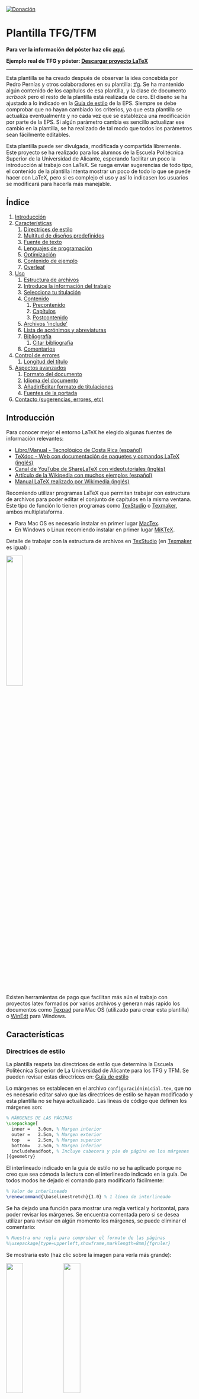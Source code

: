 [![Donación](https://img.shields.io/badge/Donate-PayPal-green.svg)](https://www.paypal.com/donate?hosted_button_id=BLP3R6VGYJB4Q)

# Plantilla TFG/TFM
**Para ver la información del póster haz clic <a href="https://github.com/jmrplens/TFG-TFM_EPS/wiki/P%C3%B3ster">aquí</a>.**

**Ejemplo real de TFG y póster:  <a href="http://jmrplens.com/GitHub_TFGTemplate/TFG+Poster.zip">Descargar proyecto LaTeX</a>**

---

Esta plantilla se ha creado después de observar la idea concebida por Pedro Pernías y otros colaboradores en su plantilla: <a href="https://github.com/lcg51/tfg">tfg</a>. Se ha mantenido algún contenido de los capítulos de esa plantilla, y la clase de documento _scrbook_ pero el resto de la plantilla está realizada de cero. El diseño se ha ajustado a lo indicado en la <a href="https://eps.ua.es/es/ingenieria-sonido-imagen-telecomunicacion/documentos/tfg/libro-de-estilo.pdf">Guía de estilo</a> de la EPS. Siempre se debe comprobar que no hayan cambiado los criterios, ya que esta plantilla se actualiza eventualmente y no cada vez que se establezca una modificación por parte de la EPS. Si algún parámetro cambia es sencillo actualizar ese cambio en la plantilla, se ha realizado de tal modo que todos los parámetros sean fácilmente editables.

Esta plantilla puede ser divulgada, modificada y compartida libremente. Este proyecto se ha realizado para los alumnos de la Escuela Politécnica Superior de la Universidad de Alicante, esperando facilitar un poco la introducción al trabajo con LaTeX. Se ruega enviar sugerencias de todo tipo, el contenido de la plantilla intenta mostrar un poco de todo lo que se puede hacer con LaTeX, pero si es complejo el uso y así lo indicasen los usuarios se modificará para hacerla más manejable.

## Índice
<!-- MarkdownTOC depth=5 bracket="round" style="ordered" -->

1. [Introducción](#introducci%C3%B3n)
1. [Características](#caracter%C3%ADsticas)
	1. [Directrices de estilo](#directrices-de-estilo)
	1. [Multitud de diseños predefinidos](#multitud-de-dise%C3%B1os-predefinidos)
	1. [Fuente de texto](#fuente-de-texto)
	1. [Lenguajes de programación](#lenguajes-de-programaci%C3%B3n)
	1. [Optimización](#optimizaci%C3%B3n)
	1. [Contenido de ejemplo](#contenido-de-ejemplo)
	1. [Overleaf](#overleaf)
1. [Uso](#uso)
	1. [Estructura de archivos](#estructura-de-archivos)
	1. [Introduce la información del trabajo](#introduce-la-informaci%C3%B3n-del-trabajo)
	1. [Selecciona tu titulación](#selecciona-tu-titulaci%C3%B3n)
	1. [Contenido](#contenido)
		1. [Precontenido](#precontenido)
		1. [Capítulos](#cap%C3%ADtulos)
		1. [Postcontenido](#postcontenido)
	1. [Archivos 'include'](#archivos-include)
	1. [Lista de acrónimos y abreviaturas](#lista-de-acr%C3%B3nimos-y-abreviaturas)
	1. [Bibliografía](#bibliograf%C3%ADa)
		1. [Citar bibliografía](#citar-bibliograf%C3%ADa)
	1. [Comentarios](#comentarios)
1. [Control de errores](#control-de-errores)
	1. [Longitud del título](#longitud-del-t%C3%ADtulo)
1. [Aspectos avanzados](#aspectos-avanzados)
	1. [Formato del documento](#formato-del-documento)
	1. [Idioma del documento](#idioma-del-documento)
	1. [Añadir/Editar formato de titulaciones](#a%C3%B1adireditar-formato-de-titulaciones)
	1. [Fuentes de la portada](#fuentes-de-la-portada)
1. [Contacto \(sugerencias, errores, etc\)](#contacto-sugerencias-errores-etc)

<!-- /MarkdownTOC -->

## Introducción
Para conocer mejor el entorno LaTeX he elegido algunas fuentes de información relevantes:

* <a href="https://tecdigital.tec.ac.cr/revistamatematica/Libros/LATEX/LaTeX_2014.pdf">Libro/Manual - Tecnológico de Costa Rica (español)</a>
* <a href="http://www.texdoc.net/"> TeXdoc - Web con documentación de paquetes y comandos LaTeX (inglés)</a>
* <a href="https://www.youtube.com/user/ShareLaTeX"> Canal de YouTube de ShareLaTeX con videotutoriales (inglés)</a>
* <a href="https://es.wikipedia.org/wiki/Ayuda:Uso_de_TeX">Artículo de la Wikipedia con muchos ejemplos (español)</a>
* <a href="https://upload.wikimedia.org/wikipedia/commons/2/2d/LaTeX.pdf">Manual LaTeX realizado por Wikimedia (inglés)</a>

Recomiendo utilizar programas LaTeX que permitan trabajar con estructura de archivos para poder editar el conjunto de capítulos en la misma ventana. Este tipo de función lo tienen programas como <a href="https://www.texstudio.org/">TexStudio</a> o <a href="http://www.xm1math.net/texmaker/">Texmaker</a>, ambos multiplataforma.

* Para Mac OS es necesario instalar en primer lugar <a href="http://www.tug.org/mactex/">MacTex</a>.
* En Windows o Linux recomiendo instalar en primer lugar <a href="https://miktex.org/">MiKTeX</a>.

Detalle de trabajar con la estructura de archivos en <a href="https://www.texstudio.org/">TexStudio</a> (en <a href="http://www.xm1math.net/texmaker/">Texmaker</a> es igual) :

<img src="http://jmrplens.com/GitHub_TFGTemplate/texstudio.png" width="30%"></img>

Existen herramientas de pago que facilitan más aún el trabajo con proyectos latex formados por varios archivos y generan más rapido los documentos como <a href="https://www.texpad.com/">Texpad</a> para Mac OS (utilizado para crear esta plantilla) o <a href="http://www.winedt.com/">WinEdt</a> para Windows.

## Características

### Directrices de estilo
La plantilla respeta las directrices de estilo que determina la Escuela Politécnica Superior de La Universidad de Alicante para los TFG y TFM. Se pueden revisar estas directrices en: <a href="https://eps.ua.es/es/ingenieria-sonido-imagen-telecomunicacion/documentos/tfg/libro-de-estilo.pdf">Guía de estilo</a>

Lo márgenes se establecen en el archivo `configuracióninicial.tex`, que no es necesario editar salvo que las directrices de estilo se hayan modificado y esta plantilla no se haya actualizado.
Las líneas de código que definen los márgenes son:
```latex
% MÁRGENES DE LAS PÁGINAS
\usepackage[
  inner	=	3.0cm, % Margen interior
  outer	=	2.5cm, % Margen exterior
  top	=	2.5cm, % Margen superior
  bottom=	2.5cm, % Margen inferior
  includeheadfoot, % Incluye cabecera y pie de página en los márgenes
]{geometry}
```
El interlineado indicado en la guía de estilo no se ha aplicado porque no creo que sea cómoda la lectura con el interlineado indicado en la guía. De todos modos he dejado el comando para modificarlo fácilmente:
```latex
% Valor de interlineado
\renewcommand{\baselinestretch}{1.0} % 1 línea de interlineado
```

Se ha dejado una función para mostrar una regla vertical y horizontal, para poder revisar los márgenes. Se encuentra comentada pero si se desea utilizar para revisar en algún momento los márgenes, se puede eliminar el comentario:
```latex
% Muestra una regla para comprobar el formato de las páginas
%\usepackage[type=upperleft,showframe,marklength=8mm]{fgruler}
```
Se mostraría esto (haz clic sobre la imagen para verla más grande):

<img src="http://jmrplens.com/GitHub_TFGTemplate/REG1.png" width="30%"></img> <img src="http://jmrplens.com/GitHub_TFGTemplate/REG2.png" width="30%"></img>

Estilo de página par e impar o página izquierda y página derecha.

### Multitud de diseños predefinidos
La plantilla incluye los colores y logotipos que cada titulación determina para los TFG y TFM. Tan solo con cambiar un número, automáticamente se modifica la información para la titulación seleccionada.
La lista de titulaciónes prediseñadas a día de hoy (Enero 2018) son:

| ID  | Titulación |
| ------------- | ------------- |
| `1`  | Grado en Imagen y Sonido en Telecomunicación  |
| `2` | Grado en Ingeniería Civil  |
| `3`  | Grado en Ingeniería Química  |
| `4` | Grado en Ingeniería Informática  |
| `5`  | Grado en Ingerniería Multimedia  |
| `6` | Grado en Arquitectura Técnica  |
| `7`  | Grado en Arquitectura  |
| `8` | Grado en Ingeniería Robótica  |
| `A`  | Máster Universitario en Telecomunicación  |
| `B` | Máster Universitario en Ingeniería de Caminos, Canales y Puentes  |
| `C`  | Máster Universitario en Gestión de la Edificación  |
| `D` | Máster Universitario en Desarrollo de Aplicaciones y Servicios Web  |
| `E`  | Máster Universitario en Ingeniería de los Materiales, Agua y Terreno  |
| `F` | Máster Universitario en Ingeniería Informática  |
| `G`  | Máster Universitario en Automática y Robótica  |
| `H` | Máster Universitario en Prevención de Riesgos Laborales  |
| `I`  | Máster Universitario en Gestión Sostenible y Tecnologías del Agua  |
| `J` | Máster Universitario en Desarrollo de Software para Dispositivos Móviles  |
| `K`  | Máster Universitario en Ingeniería Química  |
| `L`  | Máster Universitario en Ciberseguridad  |

El lugar donde indicar la `ID` de la titulación es en el archivo principal `TFG-TFM_EPS_UA.tex`, en la siguiente línea:

```latex
\def\IDtitulo{X} % INTRODUCE LA ID DE TU TITULACIÓN
```
Donde `X` es la ID de la titulación correspondiente.


Los cambios en la plantilla al cambiar la `ID` suceden en la portada y en la subportada, estableciendo los logotipos correspondientes, color del texto, nombre de la titulación, tipo de trabajo (máster o grado).

Por ejemplo, para la titulación con el `ID=1` se genera automáticamente esta portada y subportada

<p align="center">
<img src="http://jmrplens.com/GitHub_TFGTemplate/P1.png" width="30%"></img><img src="http://jmrplens.com/GitHub_TFGTemplate/PN1.png" width="30%"></img>
</p>

A continuación se muestran el resto de portadas que se pueden generar automáticamente:

<p align="center">
<img src="http://jmrplens.com/GitHub_TFGTemplate/P2.png" width="20%"></img> <img src="http://jmrplens.com/GitHub_TFGTemplate/P3.png" width="20%"></img> <img src="http://jmrplens.com/GitHub_TFGTemplate/P4.png" width="20%"></img> <img src="http://jmrplens.com/GitHub_TFGTemplate/P5.png" width="20%"></img> <img src="http://jmrplens.com/GitHub_TFGTemplate/P6.png" width="20%"></img> <img src="http://jmrplens.com/GitHub_TFGTemplate/P7.png" width="20%"></img> <img src="http://jmrplens.com/GitHub_TFGTemplate/P8.jpg" width="20%"></img> <img src="http://jmrplens.com/GitHub_TFGTemplate/PA.png" width="20%"></img> <img src="http://jmrplens.com/GitHub_TFGTemplate/PB.png" width="20%"></img> <img src="http://jmrplens.com/GitHub_TFGTemplate/PC.png" width="20%"></img> <img src="http://jmrplens.com/GitHub_TFGTemplate/PD.png" width="20%"></img> <img src="http://jmrplens.com/GitHub_TFGTemplate/PE.png" width="20%"></img> <img src="http://jmrplens.com/GitHub_TFGTemplate/PF.png" width="20%"></img> <img src="http://jmrplens.com/GitHub_TFGTemplate/PG.png" width="20%"></img> <img src="http://jmrplens.com/GitHub_TFGTemplate/PH.png" width="20%"></img> <img src="http://jmrplens.com/GitHub_TFGTemplate/PI.png" width="20%"></img> <img src="http://jmrplens.com/GitHub_TFGTemplate/PJ.png" width="20%"></img> <img src="http://jmrplens.com/GitHub_TFGTemplate/PK.png" width="20%"></img> <img src="http://jmrplens.com/GitHub_TFGTemplate/PL.jpg" width="20%"></img>
</p>

### Fuente de texto

La fuente general para el documento es la estándar de LaTeX, pero tal como indica la guía de estilo, la fuente para la portada es 'Helvetica' y 'Helvetica LT STD Cond'.

### Lenguajes de programación
Se ha diseñado una 'caja' donde mostrar código de diferentes lenguajes de programación de forma sencilla y muy clara a la hora de leerlo.

Para utilizarlo en el documento, por ejemplo para lenguaje C++:

```latex
\begin{lstlisting}[style=C-color, caption={ejemplo código C en color},label=C_code-color]
	#include <stdio.h>
	// Comentario
	int main(int argc, char* argv[]) {
  	puts("Hola mundo!");
	}
\end{lstlisting}
```
Se puede mostrar el código en color o en blanco y negro, todos los estilos se encuentran definidos en el archivo `estiloscodigoprogramacion.tex`, donde se pueden añadir más lenguajes o modificar el estilo de los ya existentes.
El formato de la caja se define en el archivo `configuracioninicial.tex` en el apartado de código, si se desea se puede cambiar el formato del título de la caja o de la caja misma, o eliminar ambas.

El resultado obtenido dentro del documento para, por ejemplo, lenguaje Python en color y en blanco y negro es el siguiente:

<img src="http://jmrplens.com/GitHub_TFGTemplate/ECod.png" width="40%"></img>

### Optimización

Si utilizas figuras generadas con TikZ o PGF y quieres reducir el tiempo de compilado activa la optimización poniendo un `1` en la línea `\def\OptimizaTikZ{1}` que se encuentra al principio del archivo principal `TFG-TFM_EPS.tex`. Esto almacenará tus figuras en `archivos/figuras-procesadas` como imágenes vectoriales en PDF y mientras no sean editadas se cargarán desde ahi y no se ejecutará su código, además puedes darles otros usos (powerpoint, word, etc).

### Contenido de ejemplo
Se ha incluido contenido de ejemplo para mostrar, a aquellos que aún no conocen LaTeX, el potencial que tiene este sistema y enseñar sutílmente cómo manejarlo.

Para ello se han utilizado los archivos de capítulos y en cada uno de ellos se han introducido distintos temas de ejemplo (figuras, códigos, tablas, etc)

Estos capítulos son meramente de ejemplo y pueden ser eliminados sin miedo a que deje de funcionar alguna cosa o editados con el contenido del trabajo.

### Overleaf

Para el correcto funcionamiento de la plantilla en Overleaf es necesario realizar algunos cambios:

En el archivo `include\configuracioninicial.tex` se debe eliminar la línea 132:
```latex
\tikzexternalize[prefix=archivos/figuras-procesadas/] % Ruta
```
Y en el archivo principal `TFG-TFM_EPS_UA.tex` colocar estas líneas depues de la carga del archivo `include\configuracioninicial.tex` (línea 16) tal que:
```latex
...
\input{include/configuracioninicial}

% Obligatorio colocar en el main en la version para Overleaf, no eliminar
\if\OptimizaTikZ 1
\tikzexternalize[prefix=archivos/figuras-procesadas/] % Ruta
\fi 
...
```

Cuando el proyecto en GitHub sufre alguna actualización importante se sube una nueva versión a Overleaf, en el siguiente enlace encontrarás la plantilla en Overleaf con la modificación anterior aplicada y con las actualizaciones hasta diciembre de 2019: <a href="https://www.overleaf.com/latex/templates/plantilla-latex-v2019-tfg-y-tfm-para-la-eps-de-la-universidad-de-alicante/zrvfhcndfptf">Plantilla Overleaf</a> 

Recuerda que debes seleccionar en el menú de Overleaf el compilador _XeLateX_ y el archivo principal `TFG-TFM_EPS_UA.tex` tal que:

<img src="http://jmrplens.com/GitHub_TFGTemplate/overleafconfig.png" width="30%"></img>


## Uso
La plantilla necesita el motor XeLaTeX (el más recomendable actualmente), por lo que si el programa que utilizas compila la plantilla con el motor pdfLaTeX (el más habitual pero menos potente) debes cambiarlo por XeLaTeX en las opciones del programa. En el archivo principal se han añadido dos lineas de comandos que fuerza al programa TeXstudio a utilizar el motor XeLateX sin tener que configurar nada, de todos modos si no funcionan será necesario buscar en la ayuda del programa como elegir como motor XeLaTeX. 


El uso de la plantilla es muy sencillo si se conoce qué hace cada uno de los archivos. A continuación se describen cada uno de ellos.

### Estructura de archivos
La plantilla esta estructurada del siguiente modo:
* `anexos` -> Contiene los archivos de los anexos.
* `bibliografia` -> Contiene un archivo BibTeX con la bibliografía.
* `capitulos` -> Contiene los archivos de cada capítulo.
* `archivos` -> Contiene los archivos utilizados en el contenido de ejemplo.
	* `archivos/figuras-procesadas` -> Aquí se almacenan las figuras generadas con TikZ y PGF para no regenerarlas cada vez que se compila el proyecto (no elimines la carpeta sino se generará un error). Ademas puedes aprovechar las figuras generadas para utilizarlas en tu powerpoint o cualquier otro software que vayas a utilizar para presentar tu TFG o TFM.
* `include` -> Contiene todo lo necesario para que la plantilla funcione.
* `TFG-TFM_EPS_UA.tex` -> Archivo principal de la plantilla.

El archivo principal es el lugar donde se introduce la información del trabajo, se indica la titulación para la que se realiza el trabajo y se incluyen los diferentes capítulos. En este archivo no se desarrolla el contenido, este se desarrolla en archivos separados tales como los capítulos o anexos.

La carpeta 'include' tiene todo el código que hace funcionar la plantilla y por ello no debe ser modificada o alterada a no ser que sepas lo que estás haciendo.

### Introduce la información del trabajo
En el archivo principal `TFG-TFM_EPS_UA.tex` se encuentra remarcada la zona donde debes editar la información de tu trabajo y aparece del siguiente modo:

```latex
%%%%%%%%%%%%%%%%%%%%%%%%%%%%%%%%%%%%%%%%%%%%%%%%%%%%%%%%%%%%%%%%%%%%%%
% INFORMACIÓN DEL TFG
% Comentar lo que NO se desee añadir y sustituir con la información correcta.
%%%%%%%%%%%%%%%%%%%%%%%%%%%%%%%%%%%%%%%%%%%%%%%%%%%%%%%%%%%%%%%%%%%%%%
% Título y subtítulo
\newcommand{\titulo}{Título del Trabajo Fin de Grado/Master}
\newcommand{\subtitulo}{Subtítulo del proyecto}
% Datos del autor
\newcommand{\miNombre}{Nombre Apellido1 Apellido2 (alumno)}
\newcommand{\miEmail}{nombre@alu.ua.es}
% Datos del tutor/es
\newcommand{\miTutor}{Nombre Apellido1 Apellido2 (tutor1)}
\newcommand{\miTutorB}{Nombre Apellido1 Apellido2 (tutor2)}
\newcommand{\departamentoTutor}{Departamento del tutor}
\newcommand{\departamentoTutorB}{Departamento del cotutor}
% Datos de la facultada y universidad
\newcommand{\miFacultad}{Escuela Politécnica Superior}
\newcommand{\miFacultadCorto}{EPS UA}
\newcommand{\miUniversidad}{\protect{Universidad de Alicante}}
\newcommand{\miUbicacion}{Alicante}
``` 

* Si en tu caso no tienes dos tutores, puedes eliminar o comentar (con % delante) tanto la línea de código del nombre del tutor 2 como del departamento del cotutor.

El contenido a modificar es el que se encuentra entre `{}`, siempre el último tramo de cada línea, por ejemplo, en la línea:
`\newcommand{\miNombre}{Nombre Apellido1 Apellido2 (alumno)}` sólo se debe modificar el contenido dentro de los corchetes del último bloque qué es: `{Nombre Apellido1 Apellido2 (alumno)}`, y quedaría tal que: `\newcommand{\miNombre}{Jose Manuel Requena Plens}`

Así con el resto de la información
### Selecciona tu titulación
En el mismo archivo, justo a continuación de la información del trabajo se debe indicar la titulación. En el código se muestra así:
```latex
%%%%%%%%%%%%%%%%%%%%%%%%%%%%%%%%%%%%%%%%%%%%%%%%%%%%%%%%%%%%%%%%%%%%%%
% INDICA TU TITULACION
% ID	GRADO -------------------------------------------------
% 1		Ingeniería en Imagen y Sonido en Telecomunicación
% 2		Ingeniería Civil
% 3		Ingeniería Química
% 4		Ingeniería Informática
% 5		Ingeniería Multimedia
% 6		Arquitectura Técnica
% 7		Arquitectura
% 8		Robótica
% %		%%%%%%%%%%%%
% ID	MÁSTER ------------------------------------------------
% A		Telecomunicación
% B		Caminos, Canales y Puertos
% C		Gestión en la Edificación
% D		Desarrollo Web
% E		Materiales, Agua, Terreno
% F		Informática
% G 	Automática y Robótica
% H		Prevención de riesgos laborales
% I		Gestión Sostenible Agua
% J		Desarrollo Aplicaciones Móviles
% K		Ingeniería Química
%%%%%%%%%%%%%%%%%%%%%%%%%%%%%%%%%%%%%%%%%%%%%%%%%%%%%%%%%%%%%%%%%%%%%%%%%
%!!!!!!!!!!!!!!!!!!!!!!!!!!!!!!!!!!!!!!!!!!!!!!!!!!!!!!!!!!!!!!!!!!!!!%%%
																		%
\def\IDtitulo{K} % INTRODUCE LA ID DE TU TITULACIÓN						%
																		%
%!!!!!!!!!!!!!!!!!!!!!!!!!!!!!!!!!!!!!!!!!!!!!!!!!!!!!!!!!!!!!!!!!!!!!%%%
%%%%%%%%%%%%%%%%%%%%%%%%%%%%%%%%%%%%%%%%%%%%%%%%%%%%%%%%%%%%%%%%%%%%%%%%%
``` 

Para indicar tu titulación tan solo debes editar el carácter contenido entre `{}` del último bloque. Por ejemplo, si tu trabajo es de Ingeniería en Imagen y Sonido en Telecomunicación, deberías editar la línea de código para indicar la ID de tu titulación, que en este caso es 1, del siguiente modo:
`\def\IDtitulo{1} % INTRODUCE LA ID DE TU TITULACIÓN`

Y listo, con este indicador ya estará tu trabajo prediseñado según las directrices de estilo de tu grado o máster.

### Contenido
El contenido del trabajo se debe desarrollar en archivos separados, es una buena práctica. En el archivo principal de la plantilla (`TFG-TFM_EPS_UA.tex`) se encuentran las líneas que incluyen en el documento las portadas preconfiguradas, los diferentes capítulos, bibliografía y anexos.

#### Precontenido
 Las primeras páginas del documento deben estar dedicadas a las portadas, preámbulo, índice, listado de figuras, tablas, etc. En el archivo principal se definen estas partes justo después de seleccionar la titulación:

```latex
%%%%%%%%%%%%%%%%%%%%%%%% 
% INICIO DEL DOCUMENTO
% A partir de aquí debes empezar a realizar tu TFG/TFM
%%%%%%%%%%%%%%%%%%%%%%%%
\begin{document}

% Números romanos hasta el mainmatter.
\frontmatter

% PORTADA
\input{include/portada/portada_color} % Portada Color
\input{include/portada/portada_bn} % Portada B/N

%%%%% PREAMBULO
% Incluye el .tex que contiene el preámbulo, agradecimientos y dedicatorias.
\input{capitulos/preliminaresconagradecimientos} 

% Incluye después del archivo anterior el indice y lista de figuras, tablas y códigos.
\tableofcontents
\listoffigures
\listoftables
\lstlistoflistings

% Inicia la numeración habitual.
\mainmatter
 ```

Como se puede observar, las líneas que comienzan con 'input' son aquellas que cargan archivos separados. En primer lugar se establece numeración de páginas romana, después se incluye la portada principal y la subportada, a continuación el archivo de preliminares (contiene el preámbulo, agradecimientos, dedicatorias,... a modificar por al autor del trabajo). 
Después de los preliminares se ejecutan los comandos que incluyen en el documento el índice (`\tableofcontents`), la lista de figuras (`\listoffigures`), la lista de tablas (`\listoftables`) y la lista de códigos (`\lstlistoflistings`), si no vas a hacer uso de alguno de ellos puedes eliminar o comentar (con %) la línea que no quieras incluir en el documento. Por último inicia la numeración de páginas normal (1,2,3,...).

#### Capítulos
Si creas un nuevo archivo de capítulo que deseas añadir al documento debes agregarlo en el archivo principal justo en el apartado indicado de capítulos. Estos se mostrarán en el mismo orden en el que estén escritos, por ejemplo, en la plantilla actualmente están declarados los siguientes capítulos:

```latex
%%%%
% CONTENIDO. CAPÍTULOS DEL TRABAJO - Añade o elimina según tus necesidades
%%%%
\input{capitulos/Introduccion}
\input{capitulos/marcoteorico}	% Plantilla: Se muestran listas
\input{capitulos/objetivos}	% Plantilla: Se muestran tablas
\input{capitulos/metodologia}	% Plantilla: Se muestran figuras
\input{capitulos/desarrollo}	% Plantilla: Se muestran listados
\input{capitulos/resultados}	% Plantilla: Se muestran gráficas
\input{capitulos/conclusiones}	% Plantilla: Se muestran matemáticas
```

Y en el documento generado se mostrarán en ese orden.

Un capítulo es tan solo un archivo .tex donde sus dos primeras líneas deben contener:

```latex
\chapter{Título del capítulo}
\label{etiquetacapitulo}
```

El comando `\chapter{}` genera el título del capítulo y lo incluye en el índice y el comando `\label{}` añade una etiqueta al capítulo por si quieres hacer referencia a él en algún punto del documento escribiendo `\ref{etiqueta}` (incluye el número de lo referenciado) o `\pageref{etiqueta}` (incluye el número de página de lo referenciado).

Después de estas dos líneas puedes desarrollar tu contenido, añadiendo texto, secciones (`\section{nombreseccion}`), etc.

#### Postcontenido
Después del contenido principal del trabajo se debe incluir la bibliografía, y si es necesario un listado de acrónimos utilizados y anexos. En la plantilla están definidos del siguiente modo:

```latex
%%%%
% CONTENIDO. BIBLIOGRAFÍA.
%%%%
\nocite{*} %incluye TODOS los documentos de la base de datos bibliográfica sean o no citados en el texto
\bibliography{bibliografia/bibliografia} % Archivo que contiene la bibliografía
\bibliographystyle{apacite}

%%%%
% CONTENIDO. LISTA DE ACRÓNIMOS. Comenta las líneas si no lo deseas incluir.
%%%%
% Incluye el listado de acrónimos utilizados en el trabajo. 
\printglossary[style=modsuper,type=\acronymtype,title={Lista de Acrónimos y Abreviaturas}]
% Añade el resto de acrónimos si así se desea. Si no elimina el comando siguiente
\glsaddallunused 

%%%%
% CONTENIDO. Anexos - Añade o elimina según tus necesidades
%%%%
\appendix % Inicio de los apéndices
\input{anexos/anexo_I}
\input{anexos/anexo_2}
\input{anexos/anexo_3}

\end{document}
```

Hay tres partes diferenciadas:
* Acrónimos: Si se quiere mostrar un listado de acrónimos se debe mantener esas líneas, además de editar el archivo `anexos/acronimos.tex` con los acrónimos utilizados en tu trabajo. Este archivo se carga justo antes del precontenido.
* Bibliografía: Esta parte debe aparecer siempre en el trabajo y para poder generarla de la forma más sencilla se pueden utilizar herramientas como <a href="http://www.jabref.org/">JabRef</a> o <a href="https://bibdesk.sourceforge.io/">BibDesk</a>. El archivo generado (.bib) se debe cargar con la línea de código mostrada en el bloque de arriba `\bibliography{bibliografia/bibliografia}`, donde `bibliografia/bibliografia` es la ruta del archivo.
* Apéndices: Aquí se pueden incluir anexos del mismo modo que se hace con los capítulos, pero que al estar debajo de la línea `\appendix` se añaden al documento como anexos. Si tu trabajo no tiene anexos puedes eliminar esta parte.

### Archivos 'include'
Los archivos de la carpeta 'include' son los que configuran la plantilla y por ello no deben ser modificados a no ser que sepas lo que haces.

El archivo `configuracioninicial.tex` define el formato del documento, e incluye todos los paquetes y comandos que pueden ser utilizados en la plantilla. Se han añadido muchísimos paquetes para diferentes cuestiones que serán útiles para realizar el documento. En este archivo se encuentran comentados los paquetes y lo que hacen cada uno de ellos, y si se desea incluir algún paquete a la plantilla es en este archivo donde se recomienda incluirlo.

El archivo `configuraciontitulacion.tex` es el archivo que diseña automaticamente las portadas segun la titulación seleccionada. En él se encuentran definidos los colores de cada titulación, los logotipos comunes y despues la información para cada titulación.

En el archivo `estiloscodigoprogramacion.tex` se definen los estilos para mostrar código de distintos lenguajes de programación. Si al mostrar código en tu trabajo, el código no se colorea correctamente o prefieres mostrarlo en otros colores, aquí es donde debes modificar esos detalles. El formato del cuadro donde se muestra el código dentro del documento está definido en el archivo `configuracioninicial.tex`.

La carpeta `portada` contiene los archivos que configuran tanto la portada como la subportada, no es necesario editar nada en ellos a no ser que cambien las directrices de estilo de la EPS.

Las carpetas `logos-universidad` y `logos-titulaciones` contienen todos los logotipos necesarios para cada una de la titulaciones prediseñadas.

La carpeta `fuentes` contiene las fuentes utilizadas para el texto de la portada tal como establece la guía de estilo de la EPS.

### Lista de acrónimos y abreviaturas
La plantilla tiene configurado un sistema para realizar una base de datos de acrónimos o abreviaturas para ser utilizadas en el documento.
El archivo donde se almacenan los acrónimos y el comando para mostrarlos o no, se encuentran en el bloque de [postcontenido](#postcontenido).

Tanto la introducción de acrónimos como el uso en el documento es sencillo. En el archivo de `acronimos.tex` se encuentran definidos algunos de ellos y la información para definirlos y usarlos:

```latex
% La forma de definir un acrónimo es la siguiente:
% \newacronyn{id}{siglas}{descripción}
% Donde:
% 	'id' es como vas a llamarlo desde el documento.
%	'siglas' son las siglas del acrónimo.
%	'descripción' es el texto que representan las siglas.
%
% Para usarlo en el documento tienes 4 formas:
% \gls{id} - Añade el acrónimo en su forma larga y con las siglas (tal que: descripcion (siglas)) si es la primera vez que se utiliza, el resto de veces solo añade las siglas. (No utilices este comando en títulos de capítulos o secciones).
% \glsentryshort{id} - Añade solo las siglas de la id
% \glsentrylong{id} - Añade solo la descripción de la id
% \glsentryfull{id} - Añade tanto la descripción como las siglas
```

### Bibliografía
Para la bibliografía es recomendable utilizar herramientas como <a href="http://www.jabref.org/">JabRef</a> para Windows, Mac OS y Linux.

Cualquier aplicación para bibliografía para LaTeX que utilices puede generar un archivo en formato `.bib` (BibTeX), que contiene toda la información de cada referencia que agregues.
Este archivo es el que se carga en el bloque de [postcontenido](#postcontenido) y automáticamente agrega un capítulo de bibliografía a tu documento con la información incluida en tu archivo `.bib` (BibTeX).

Si mantienes comentada la línea:

`%\nocite{*}`

Sólo se mostrará en el capítulo de bibliografía aquellos textos referenciados en tu documento, si eliminas el comentario (el carácter %), se incluirán todas las referencias que hayan en el archivo `.bib` (BibTeX).

Para realizar una referencia de un texto en tu documento debes escribir lo siguiente:

`\cite{XXXXX}`

Donde 'XXXX' es la ID que se refiere al texto (lo puedes buscas dentro del archivo .bib).

#### Citar bibliografía
Hay disponibles varios métodos para citar (todos ajustados al sistema APA en su última versión), gracias a los paquetes incluidos en la plantilla `apacite` y `natbib`.

Los comandos y un ejemplo de lo que generara en el documento son los siguientes (donde `idbib` es la id del texto a citar que está dentro de tu archivo .bib):

| Comando | Resultado | 
| ------------- | ------------- |
| `\citet{idbib}`  | Shaw y Garlan (1996)  |
| `\citep{idbib}`  | (Shaw y Garlan, 1996)  |
| `\citep[ver][cap. 2]{idbib}`  | (ver Shaw y Garlan, 1996, cap. 2)  |
| `\citep[ver][]{idbib}`  | (ver Shaw y Garlan, 1996)  |
| `\citep[cap. 2]{idbib}`  | (Shaw y Garlan, 1996, cap. 2)  |
| `\citep{idbib,idbib2}`  | (Shaw y Garlan, 1996; Akyildiz y cols., 1995)  |
| `\citet*{idbib2}`  | Akyildiz, Pompili, y Melodia (2005)  |
| `\citep*{idbib2}`  | (Akyildiz, Pompili, y Melodia, 2005)  |

Cuando hay una 't' delante del comando, la cita se mostrará como texto y el año entre paréntesis. Si hay una 'p' todo estará entre paréntesis. Si el documento a citar tiene mas de dos autores se mostrará 'Autor1 y cols', pero si se pone un asterisco delante del comando se mostrarán todos los autores.

### Comentarios
En todo proceso de realizar un documento hay momentos en los que se necesita dejar algún comentario para que más adelante se añada algun contenido o se corrija algo. Teniendo en cuenta esto se ha añadido un paquete que ayuda a dejar comentarios en el texto, tiene varios comandos para utilizar aunque los principales son:
```latex
\todo{tu comentario}
\todo[inline]{tu comentario}
\missingfigure{tu comentario}
```
Obteniendo estos resultados (estos ejemplos se encuentran en la plantilla):

<img src="http://jmrplens.com/GitHub_TFGTemplate/tareas.png" width="40%"></img>

## Control de errores
Se han tenido en cuenta varias situaciones que podrían ser problemáticas para el diseño del documento, como:

### Longitud del título
Hay gran variedad de títulos, desde unos pocos carácteres hasta incluso más de 200. Esto se ha tenido en cuenta y se ha primado el mantener consolidado el diseño frente al tamaño de fuente definido en la guía de estilo. 

El tamaño de fuente del título en la portada por defecto es 55, tal como establece la guía de estilo, pero en el caso de que el título exceda cierto número de carácteres, automáticamente se reduce el tamaño y el interlineado del título para que no sobrepase el espacio disponible. Este control del título se realiza a través de estas líneas:
```latex
% Según la longitud del título se determina un tamaño e interlineado para él
\StrLen{\titulo}[\longitudtitulo] % Cuenta los caracteres del título
% Comprueba la longitud del título y según sea este determina unos valores nuevos
\ifthenelse{\longitudtitulo > 180}{
\def\FuenteTamano{35pt}		% Si es mayor a 180 caracteres tamaño de fuente 35pt
\def\interlinportada{3.5}} 	% Establece nuevo interlineado
{\ifthenelse{\longitudtitulo > 140}{
\def\FuenteTamano{40pt}		% Si es mayor a 140 caracteres tamaño de fuente 40pt
\def\interlinportada{4.0}} 	% Establece nuevo interlineado
{\ifthenelse{\longitudtitulo > 120}{
\def\FuenteTamano{50pt}		% Si es mayor a 120 caracteres tamaño de fuente 50pt
\def\interlinportada{4.5}} 	% Establece nuevo interlineado
{} % Si no, no modifica el tamaño
} }
```

## Aspectos avanzados

### Formato del documento
El formato del documento está definido en el archivo `configuracioninicial.tex`. Tanto el tipo de documento, como el formato y contenido de cabecera y pie de página y los márgenes se definen en las siguientes líneas:

```latex
%%%%%%%%%%%%%%%%%%%%%%%%
% FORMATO DEL DOCUMENTO
%%%%%%%%%%%%%%%%%%%%%%%%
% scrbook es la clase de documento
% Si se desea que no haya página en blanco entre capítulos añadir "openany" en los parámetros de la clase. Sino siempre los capítulos empezarán en página impar.
\documentclass[a4paper,11pt,titlepage]{scrbook}
\KOMAoption{toc}{bib,chapterentryfill} % Opciones del índice
\usepackage{scrhack} % Previene algunos errores
% Paquete de formato para scrbook. Con marcas, linea-separador superior e inferior
\usepackage[automark,headsepline,footsepline]{scrlayer-scrpage}
\clearpairofpagestyles		% Borra los estilos por defecto
%%
% Formato y contenido de la información de cabecera y pie de página
%%
% Información de capítulo en cabecera e interno
\ihead{{\color{gray30}\scshape\small\headmark}}	
% Número de página en cabecera y externo
\ohead{\normalfont\pagemark} 
% Número de página en pie de página y externo. Sólo en páginas sin cabecera
\ofoot[\normalfont\pagemark]{}
%% 		
% Edición del contenido de las distintas partes de la cabecera
%%
\renewcommand{\chaptermark}[1]{\markboth{#1}{}} % Capítulo (Solo texto)
\renewcommand{\sectionmark}[1]{\markright{\thesection. #1}} % Sección (Número y texto)
\setkomafont{pagenumber}{} % Número de página (Sin nada añadido)
```

Las funciones de este primer bloque están definidas en el manual de la clase de documento, que es parte de un paquete llamado KOMA-Script y su manual se puede leer aquí: <a href="http://osl.ugr.es/CTAN/macros/latex/contrib/koma-script/doc/scrguien.pdf">Manual KOMA-Script</a>. Si modificas algo del formato definido en este bloque, confirma con tu tutor de TFG/TFM si el nuevo formato es correcto para el documento. 

```latex
% Añade al índice y numera hasta la profundidad 4.
% 1:section,2:subsection,3:subsubsection,4:paragraph
\setcounter{tocdepth}{4}
\setcounter{secnumdepth}{4}
% Muestra una regla para comprobar el formato de las páginas
%\usepackage[type=upperleft,showframe,marklength=8mm]{fgruler}
% MÁRGENES DE LAS PÁGINAS
\usepackage[
  inner	=	3.0cm, % Margen interior
  outer	=	2.5cm, % Margen exterior
  top	=	2.5cm, % Margen superior
  bottom=	2.5cm, % Margen inferior
  includeheadfoot, % Incluye cabecera y pie de página en los márgenes
]{geometry}
% Valor de interlineado
\renewcommand{\baselinestretch}{1.0} % 1 línea de interlineado
% Para poder generar páginas horizontales
\usepackage{lscape}
% Ancho de la zona para comentarios en el margen. (modificado para todonotes)
\setlength{\marginparwidth}{1.9cm}
```

En este segundo bloque se define hasta qué profundidad se genera el índice, el valor de los márgenes, también el interlineado y otros detalles. Si lo deseas puedes modificar la profundidad del índice pero los márgenes solo se deben modificar si las directrices de estilo de la EPS han cambiado.

### Idioma del documento

También en el archivo `configuracioninicial.tex` el documento está configurado para texto en español, por razones obvias, pero si se va a realizar en otro idioma o en varios idiomas se puede modificar (siguiendo este manual: <a href="http://osl.ugr.es/CTAN/macros/latex/contrib/polyglossia/polyglossia.pdf">Polyglossia</a>) en las líneas siguientes:

```latex
%%%%%%%%%%%%%%%%%%%%%%%%
% DOCUMENTO EN ESPAÑOL
%%%%%%%%%%%%%%%%%%%%%%%%
\usepackage{polyglossia}
\setmainlanguage{spanish}
\addto\captionsspanish{%
	\renewcommand{\listtablename}{Índice de tablas} 
	\renewcommand{\tablename}{Tabla}
	\renewcommand{\lstlistingname}{Código}
	\renewcommand{\lstlistlistingname}{Índice de \lstlistingname s}
	\renewcommand{\glossaryname}{Glosario}
	\renewcommand{\acronymname}{Acrónimos}
}
```

Las líneas que siguen a `\addto...` renombran algunos términos estándar para traducirlos al español. Si tu trabajo está en otro idioma cámbialos por el idioma del trabajo.

### Añadir/Editar formato de titulaciones

Si el color o logotipo de tu titulación ha cambiado, o tu titulación no se encuentra actualmente en la plantilla, en primer lugar ponte en contacto conmigo para que actualice la plantilla, y si no puedes esperar a la actualización puedes añadirlo tú del siguiente modo en el archivo `configuraciontitulacion.tex`

El formato de una titulación se define después de comprobar el valor de la ID introducida en el archivo principal, por lo que si deseas actualizar tu titulación debes buscar donde el condicional comprueba tu ID. Esto lo realiza en esta línea:

`\if\IDtitulo X`

Donde 'X' es la ID de la titulación. 

El condicional completo se compone de lo siguiente:
```latex
\if\IDtitulo 1 % Teleco
		% Logos
		\newcommand{\logoFacultadPortada}{include/logos-universidad/LogoEPSBlanco} % Logo EPS en portada
		\newcommand{\logoGradoPortada}{include/logos-titulaciones/LogoTelecoBlanco} % Logo titulación en portada
		\newcommand{\logoGrado}{include/logos-titulaciones/LogoTelecoNegro} % Logo titulación en subportada
		% Texto
		\newcommand{\miGrado}{Grado en Ingeniería en Sonido e Imagen en Telecomunicación} % Nombre de la titulación
		\newcommand{\tipotrabajo}{Trabajo Fin de Grado} % Tipo de trabajo (grado o máster)
		% Color
		\newcommand{\colorgrado}{teleco} % Color de la portada. Definido al inicio del archivo
		\newcommand{\colortexto}{blanco} % Color del texto de la portada (blanco o negro)
```

Si tu titulación ya está en la plantilla edita las líneas que hayan sido modificadas para tu titulación.

Si tu titulación no está en la plantilla y deseas añadirla, debes añadirla al final del condicional, justo encima de la línea:

`\fi \fi \fi \fi \fi \fi \fi \fi \fi \fi \fi \fi \fi \fi \fi \fi \fi \fi \fi`

Encima de esta linea deberás agregar el condicional con la ID que llevará la titulación que vayas a añadir tal que:

```latex
\else \if\IDtitulo X % ID de tu titulación añadida
% Logos
		\newcommand{\logoFacultadPortada}{include/logos-universidad/LogoEPS____} % Logo EPS en portada (blanco o negro)
		\newcommand{\logoGradoPortada}{include/logos-titulaciones/Logo_____} % Logo titulación en portada (blanco o negro)
		\newcommand{\logoGrado}{include/logos-titulaciones/Logo____Negro} % Logo titulación en subportada (solo negro)
		% Texto
		\newcommand{\miGrado}{_____________} % Nombre de la titulación
		\newcommand{\tipotrabajo}{Trabajo Fin de ______} % Tipo de trabajo (grado o máster)
		% Color
		\newcommand{\colorgrado}{_______} % Color de la portada. Definido al inicio del archivo
		\newcommand{\colortexto}{_______} % Color del texto de la portada (blanco o negro)
```

Según el color de fuente de la portada (blanco o negro) deberás incluir en el mismo color el logotipo de la EPS (ya incluido en la plantilla tanto en negro como en blanco) y el logotipo de tu titulación. Para la subportada el logotipo de tu titulación debe ser negro obligatoriamente. Introduce el texto de tu grado y titulación correspondiente. Y por último define tu color de grado al inicio del archivo (en RGB) y añade el nombre del color definido, e indica si la fuente de texto de la portada es negro o blanco.

### Fuentes de la portada

Las fuentes de la portada están establecidas en las directrices de estilo de la EPS, pero si cambian estas directrices puedes modificar las fuentes en el archivo `portada_color.tex` en las líneas:

```latex
% Establece las fuentes de texto de la portada
% Helvetica LS Std Cond. Uso: {\FuenteTitulo tutexto}
\newfontfamily\FuenteTitulo{HelveticaLTStd-Cond}[Path=./include/fuentes/]  
% Helvetica. Uso: {\FuentePortada tutexto}
\newfontfamily\FuentePortada{Helvetica}[Path=./include/fuentes/] 
```

Si tienes que cambiar la fuente debes modificar el tipo de fuente para el título de la portada (actualmente HelveticaLTStd-Cond) por el nuevo, y lo mismo para la otra fuente para el resto del texto de la portada (actualmente Helvetica). Estas fuentes deben estar en la carpeta `include/fuentes` para poder ser cargadas por la plantilla.

El tamaño de la fuente se puede modificar en las siguientes líneas del mismo archivo:
```latex
% Tamaño por defecto de la fuente de texto para:
\def\FuenteTamano{55pt}	  % Tamaño para el título del trabajo
\def\interlinportada{5.0} % Interlineado por defecto para el título
\def\TamTrabajo{20pt} 	  % Tamaño para el tipo de trabajo (grado o máster)
\def\TamTrabajoIn{20pt}   % Tamaño para el salto de línea después de tipo de trabajo
\def\TamOtros{12pt} 	  % Tamaño para datos personales y fecha
\def\TamOtrosIn{1pt} 	  % Tamaño para los saltos de línea en la info personal
```

## Contacto (sugerencias, errores, etc)
Si no deseas publicar en GitHub una sugerencia o algún error encontrado puedes ponerte en contacto conmigo a través de:

* Email: <a href="mailto:info@jmrplens.com">info@jmrplens.com</a>
* Telegram: <a href="https://t.me/jmrplens">@jmrplens</a>
* 
[![Donación](https://img.shields.io/badge/Donate-PayPal-green.svg)](https://www.paypal.com/donate?hosted_button_id=BLP3R6VGYJB4Q)
